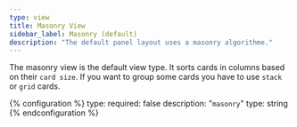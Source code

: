 ```yaml
---
type: view
title: Masonry View
sidebar_label: Masonry (default)
description: "The default panel layout uses a masonry algorithme."
---
```


The masonry view is the default view type.
It sorts cards in columns based on their `card size`. If you want to group some cards you have to use `stack` or `grid` cards.

{% configuration %}
type:
  required: false
  description: "`masonry`"
  type: string
{% endconfiguration %}
